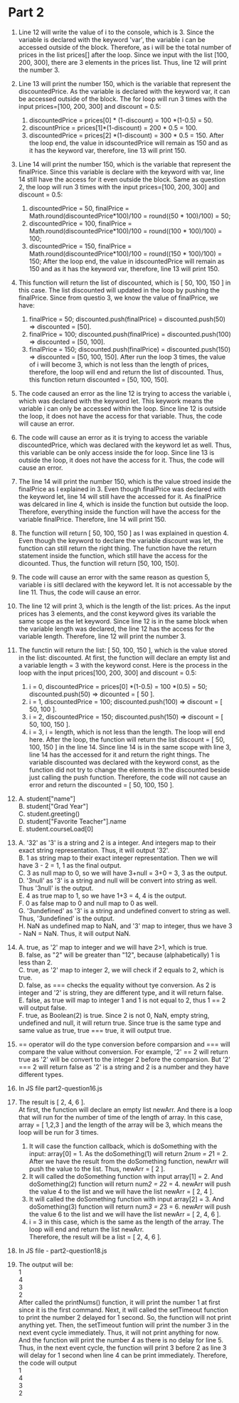 # Part 2 
1. Line 12 will write the value of i to the console, which is 3. Since the variable is declared with the keyword 'var', the variable i can be accessed outside of the block. Therefore, as i will be the total number of prices in the list prices[] after the loop. Since we input with the list [100, 200, 300], there are 3 elements in the prices list. Thus, line 12 will print the number 3. 


2. Line 13 will print the number 150, which is the variable that represent the discountedPrice. As the variable is declared with the keyword var, it can be accessed outside of the block. The for loop will run 3 times with the input prices=[100, 200, 300] and discount = 0.5:
   1. discountedPrice = prices[0] * (1-discount) = 100 *(1-0.5) = 50.
   2. discountPrice = prices[1]*(1-discount) = 200 * 0.5 = 100.
   3. discountedPrice = prices[2] *(1-discount) = 300 * 0.5 = 150. 
After the loop end, the value in idscountedPrice will remain as 150 and as it has the keyword var, therefore, line 13 will print 150.

3. Line 14 will print the number 150, which is the variable that represent the finalPrice. Since this variable is declare with the keyword with var, line 14 still have the access for it even outside the block. Same as question 2, the loop will run 3 times with the input prices=[100, 200, 300] and discount = 0.5:
   1. discountedPrice = 50, finalPrice = Math.round(discountedPrice*100)/100 = round((50 * 100)/100) = 50;
   2. discountedPrice = 100, finalPrice = Math.round(discountedPrice*100)/100 = round((100 * 100)/100) = 100;
   3. discountedPrice = 150, finalPrice = Math.round(discountedPrice*100)/100 = round((150 * 100)/100) = 150;
After the loop end, the value in idscountedPrice will remain as 150 and as it has the keyword var, therefore, line 13 will print 150.

4. This function will return the list of discounted, which is [ 50, 100, 150 ] in this case. The list discounted will updated in the loop by pushing the finalPrice. Since from questio 3, we know the value of finalPrice, we have: 
   1. finalPrice = 50; discounted.push(finalPrice) = discounted.push(50) => discounted = [50].
   2. finalPrice = 100; discounted.push(finalPrice) = discounted.push(100) => discounted = [50, 100].
   3.  finalPrice = 150; discounted.push(finalPrice) = discounted.push(150) => discounted = [50, 100, 150]. 
After run the loop 3 times, the value of i will become 3, which is not less than the length of prices, therefore, the loop will end and return the list of discounted. Thus, this function return discounted = [50, 100, 150]. 

5. The code caused an error as the line 12 is trying to access the variable i, which was declared with the keyword let. This keywork means the variable i can only be accessed within the loop. Since line 12 is outside the loop, it does not have the access for that variable. Thus, the code will cause an error. 

6. The code will cause an error as it is trying to access the variable discountedPrice, which was declared with the keyword let as well. Thus, this variable can be only access inside the for loop. Since line 13 is outside the loop, it does not have the access for it. Thus, the code will cause an error. 

7. The line 14 will print the number 150, which is the value stroed inside the finalPrice as I explained in 3. Even though finalPrice was declared with the keyword let, line 14 will still have the accessed for it. As finalPrice was delcared in line 4, which is inside the function but outside the loop. Therefore, everything inside the function will have the access for the variable finalPrice. Therefore, line 14 will print 150. 

8. The function will return [ 50, 100, 150 ] as I was explained in question 4. Even though the keyword to declare the variable discount was let, the function can still return the right thing. The function have the return statement inside the function, which still have the access for the dicounted. Thus, the function will return [50, 100, 150]. 

9. The code will cause an error with the same reason as question 5, variable i is sitll declared with the keyword let. It is not accessable by the line 11. Thus, the code will cause an error. 

10. The line 12 will print 3, which is the length of the list: prices. As the input prices has 3 elements, and the const keyword gives its variable the same scope as the let keyword. Since line 12 is in the same block when the variable length was declared, the line 12 has the access for the variable length. Therefore, line 12 will print the number 3. 

11. The functin will return the list: [ 50, 100, 150 ], which is the value stored in the list: discounted. At first, the function will declare an empty list and a variable length = 3 with the keyword const. Here is the process in the loop with the input prices[100, 200, 300] and discount = 0.5:
    1. i = 0, discountedPrice = prices[0] *(1-0.5) = 100 *(0.5) = 50; discounted.push(50) => dicounted = [ 50 ].
    2. i = 1, discountedPrice = 100; discounted.push(100) => discount = [ 50, 100 ].
    3. i = 2, discountedPrice = 150; discounted.push(150) => discount = [ 50, 100, 150 ]. 
    4. i = 3, i = length, which is not less than the length. The loop will end here. 
After the loop, the function will return the list discount = [ 50, 100, 150 ] in the line 14. Since line 14 is in the same scope with line 3, line 14 has the accessed for it and return the right things. The variable discounted was declared with the keyword const, as the function did not try to change the elements in the discounted beside just calling the push function. Therefore, the code will not cause an error and return the discounted = [ 50, 100, 150 ].

12. A. student["name"] <br>
    B. student["Grad Year"] <br>
    C. student.greeting() <br>
    D. student["Favorite Teacher"].name <br>
    E. student.courseLoad[0]

13. A. '32' as '3' is a string and 2 is a integer. And integers map to their exact string representation. Thus, it will output '32'. <br>
    B. 1 as string map to their exact integer representation. Then we will have 3 - 2 = 1, 1 as the final output. <br>
    C. 3 as null map to 0, so we will have 3+null = 3+0 = 3, 3 as the output. <br>
    D. '3null' as '3' is a string and null will be convert into string as well. Thus '3null' is the output. <br>
    E. 4 as true map to 1, so we have 1+3 = 4, 4 is the output. <br>
    F. 0 as false map to 0 and null map to 0 as well. <br>
    G. '3undefined' as '3' is a string and undefined convert to string as well. Thus, '3undefined' is the output. <br>
    H. NaN as undefined map to NaN, and '3' map to integer, thus we have 3 - NaN = NaN. Thus, it will output NaN. 

14. A. true, as '2' map to integer and we will have 2>1, which is true. <br>
    B. false, as "2" will be greater than "12", because (alphabetically) 1 is less than 2. <br>
    C. true, as '2' map to integer 2, we will check if 2 equals to 2, which is true. <br>
    D. false, as === checks the equality without tye conversion. As 2 is integer and '2' is string, they are different type, and it will return false. <br>
    E. false, as true will map to integer 1 and 1 is not equal to 2, thus 1 == 2 will output false. <br>
    F. true, as Boolean(2) is true. Since 2 is not 0, NaN, empty string, undefined and null, it will return true. Since true is the same type and same value as true, true === true, it will output true. 

15. == operator will do the type conversion before comparsion and === will compare the value without conversion. For example, '2' == 2 will return true as '2' will be convert to the integer 2 before the comparsion. But '2' === 2 will return false as '2' is a string and 2 is a number and they have different types. 

16. In JS file part2-question16.js

17. The result is [ 2, 4, 6 ]. <br>
    At first, the function will declare an empty list newArr. And there is a loop that will run for the number of time of the length of array. In this case, array = [ 1,2,3 ] and the length of the array will be 3, which means the loop will be run for 3 times. <br> 
    1. It will case the function callback, which is doSomething with the input: array[0] = 1. As the doSomething(1) will return 2*num = 2*1 = 2. After we have the result from the doSomething function, newArr will push the value to the list. Thus, newArr = [ 2 ].
    2. It will called the doSomething function with input array[1] = 2. And doSomething(2) function will return num*2 = 2*2 = 4. newArr will push the value 4 to the list and we will have the list newArr = [ 2, 4 ]. 
    3. It will called the doSomething function with input array[2] = 3. And doSomething(3) function will return num*3 = 2*3 = 6. newArr will push the value 6 to the list and we will have the list newArr = [ 2, 4, 6 ].
    4. i = 3 in this case, which is the same as the length of the array. The loop will end and return the list newArr. <br>
Therefore, the result will be a list = [ 2, 4, 6 ]. 

18. In JS file - part2-question18.js
    
19. The output will be: <br>
    1 <br>
    4 <br>
    3 <br>
    2 <br>
After called the printNums() function, it will print the number 1 at first since it is the first command. Next, it will called the setTimeout function to print the number 2 delayed for 1 second. So, the function will not print anything yet. Then, the setTimeout funtion will print the number 3 in the next event cycle immediately. Thus, it will not print anything for now. And the function will print the number 4 as there is no delay for line 5. Thus, in the next event cycle, the function will print 3 before 2 as line 3 will delay for 1 second when line 4 can be print immediately. Therefore, the code will output <br>
    1 <br>
    4 <br>
    3 <br>
    2 <br>